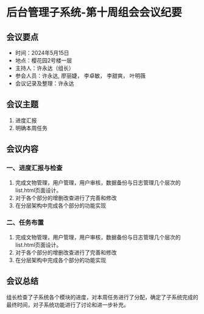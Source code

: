 # 后台管理子系统-第十周组会会议纪要

## 会议要点

- 时间：2024年5月15日
- 地点：樱花园2号楼一层
- 主持人：许永达（组长）
- 参会人员：许永达, 廖丽婕， 李卓敏， 李甜爽， 叶明薇
- 会议记录及整理：许永达

## 会议主题

1. 进度汇报
2. 明确本周任务

## 会议内容

### 一、进度汇报与检查

1. 完成文物管理，用户管理，用户审核，数据备份与日志管理几个层次的list.html页面设计。
2. 对于各个部分的增删改查进行了完善和修改
3. 在分层架构中完成各个部分的功能实现

### 二、任务布置

1. 完成文物管理，用户管理，用户审核，数据备份与日志管理几个层次的list.html页面设计。
2. 对于各个部分的增删改查进行了完善和修改
3. 在分层架构中完成各个部分的功能实现

## 会议总结

组长检查了子系统各个模块的进度，对本周任务进行了分配，确定了子系统完成的最终时间，对子系统功能进行了讨论和进一步补充。

